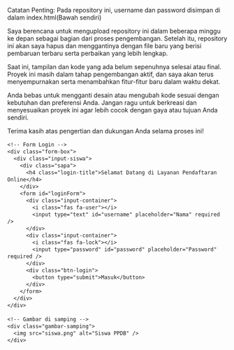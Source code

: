 Catatan Penting:
Pada repository ini, username dan password disimpan di dalam index.html(Bawah sendiri)

Saya berencana untuk mengupload repository ini dalam beberapa minggu ke depan sebagai bagian dari proses pengembangan. Setelah itu, repository ini akan saya hapus dan menggantinya dengan file baru yang berisi pembaruan terbaru serta perbaikan yang lebih lengkap.

Saat ini, tampilan dan kode yang ada belum sepenuhnya selesai atau final. Proyek ini masih dalam tahap pengembangan aktif, dan saya akan terus menyempurnakan serta menambahkan fitur-fitur baru dalam waktu dekat.

Anda bebas untuk mengganti desain atau mengubah kode sesuai dengan kebutuhan dan preferensi Anda. Jangan ragu untuk berkreasi dan menyesuaikan proyek ini agar lebih cocok dengan gaya atau tujuan Anda sendiri.

Terima kasih atas pengertian dan dukungan Anda selama proses ini!


<!DOCTYPE html>
<html lang="en">
<head>
  <meta charset="UTF-8" />
  <meta name="viewport" content="width=device-width, initial-scale=1.0"/>
  <meta http-equiv="X-UA-Compatible" content="ie=edge" />
  
  <link rel="stylesheet" href="https://cdnjs.cloudflare.com/ajax/libs/font-awesome/6.5.0/css/all.min.css" />
  <link rel="stylesheet" href="style.css" />
  <link rel="preconnect" href="https://fonts.googleapis.com" />
  <link rel="preconnect" href="https://fonts.gstatic.com" crossorigin />
  <link href="https://fonts.googleapis.com/css2?family=Lilita+One&family=Poppins:wght@400;600&family=Teko:wght@400..700&display=swap" rel="stylesheet"/>

  <title>PSK Online 2025</title>
</head>
<body>
<section id="login" class="login">
  <div class="container-login">

    <!-- Form Login -->
    <div class="form-box">
      <div class="input-siswa">
        <div class="sapa">
          <h4 class="login-title">Selamat Datang di Layanan Pendaftaran Online</h4>
        </div>
        <form id="loginForm">
          <div class="input-container">
            <i class="fas fa-user"></i>
            <input type="text" id="username" placeholder="Nama" required />
          </div>
          <div class="input-container">
            <i class="fas fa-lock"></i>
            <input type="password" id="password" placeholder="Password" required />
          </div>
          <div class="btn-login">
            <button type="submit">Masuk</button>
          </div>
        </form>
      </div>
    </div>

    <!-- Gambar di samping -->
    <div class="gambar-samping">
      <img src="siswa.png" alt="Siswa PPDB" />
    </div>

  </div>
</section>

<!-- Script -->
<script src="https://cdn.jsdelivr.net/npm/sweetalert2@11"></script>
<script>
  console.log("JavaScript aktif!");

// Daftar username & password
const users = [
  { username: "1234", password: "123456" },
  { username: "2345", password: "654321" },
  { username: "3456", password: "112233" },
  { username: "4567", password: "445566" },
  { username: "5678", password: "778899" },
  { username: "6789", password: "000111" },
  { username: "7890", password: "222333" },
  { username: "8901", password: "333444" },
  { username: "9012", password: "444555" },
  { username: "0123", password: "555666" },
  { username: "1111", password: "666777" },
  { username: "2222", password: "777888" },
  { username: "3333", password: "888999" },
  { username: "4444", password: "999000" },
  { username: "5555", password: "123123" },
  { username: "6666", password: "321321" },
  { username: "7777", password: "456456" },
  { username: "8888", password: "654654" },
  { username: "9999", password: "789789" },
  { username: "0000", password: "987987" },
  { username: "1122", password: "741852" },
  { username: "2233", password: "852963" },
  { username: "3344", password: "963741" },
  { username: "4455", password: "159357" },
  { username: "5566", password: "357159" },
  { username: "6677", password: "246824" },
  { username: "7788", password: "135791" },
  { username: "8899", password: "987321" },
  { username: "9900", password: "123789" },
  { username: "1010", password: "456123" },
  { username: "2020", password: "321654" },
  { username: "3030", password: "789456" },
  { username: "4040", password: "654789" },
  { username: "5050", password: "147258" },
  { username: "6060", password: "258369" }
];

// Tangkap form dan event submit
document.getElementById("loginForm").addEventListener("submit", function (e) {
  e.preventDefault();

  const username = document.getElementById("username").value.trim();
  const password = document.getElementById("password").value.trim();

  const userValid = users.find(user => user.username === username && user.password === password);

  if (userValid) {
    Swal.fire({
      icon: "success",
      title: "Login Berhasil",
      showConfirmButton: false,
      timer: 1500
    }).then(() => {
      window.location.href = "beranda.html";
    });
  } else {
    Swal.fire({
      icon: "error",
      title: "Login Gagal",
      text: "Username tidak ditemukan!"
    });
  }
});
</script>
</body>
</html>
